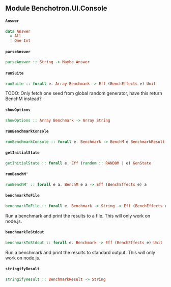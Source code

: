 ## Module Benchotron.UI.Console

#### `Answer`

``` purescript
data Answer
  = All
  | One Int
```

#### `parseAnswer`

``` purescript
parseAnswer :: String -> Maybe Answer
```

#### `runSuite`

``` purescript
runSuite :: forall e. Array Benchmark -> Eff (BenchEffects e) Unit
```

TODO: Only fetch one seed from global random generator, have this return
BenchM instead?

#### `showOptions`

``` purescript
showOptions :: Array Benchmark -> Array String
```

#### `runBenchmarkConsole`

``` purescript
runBenchmarkConsole :: forall e. Benchmark -> BenchM e BenchmarkResult
```

#### `getInitialState`

``` purescript
getInitialState :: forall e. Eff (random :: RANDOM | e) GenState
```

#### `runBenchM'`

``` purescript
runBenchM' :: forall e a. BenchM e a -> Eff (BenchEffects e) a
```

#### `benchmarkToFile`

``` purescript
benchmarkToFile :: forall e. Benchmark -> String -> Eff (BenchEffects e) Unit
```

Run a benchmark and print the results to a file. This will only work on
node.js.

#### `benchmarkToStdout`

``` purescript
benchmarkToStdout :: forall e. Benchmark -> Eff (BenchEffects e) Unit
```

Run a benchmark and print the results to standard output. This will only
work on node.js.

#### `stringifyResult`

``` purescript
stringifyResult :: BenchmarkResult -> String
```


